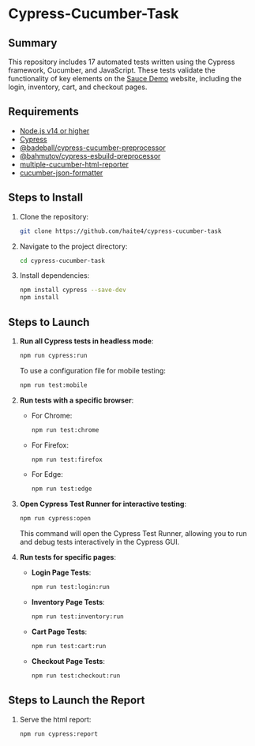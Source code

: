 # Cypress-Cucumber-Task

## Summary

This repository includes 17 automated tests written using the Cypress framework, Cucumber, and JavaScript. These tests validate the functionality of key elements on the [Sauce Demo](https://www.saucedemo.com/) website, including the login, inventory, cart, and checkout pages.

## Requirements

- [Node.js v14 or higher](https://nodejs.org/en/download/package-manager)
- [Cypress](https://docs.cypress.io/guides/getting-started/installing-cypress)
- [@badeball/cypress-cucumber-preprocessor](https://github.com/badeball/cypress-cucumber-preprocessor)
- [@bahmutov/cypress-esbuild-preprocessor](https://github.com/bahmutov/cypress-esbuild-preprocessor)
- [multiple-cucumber-html-reporter](https://www.npmjs.com/package/multiple-cucumber-html-reporter)
- [cucumber-json-formatter](https://github.com/cucumber/json-formatter)

## Steps to Install

1. Clone the repository:
    ```sh
    git clone https://github.com/haite4/cypress-cucumber-task
    ```
2. Navigate to the project directory:
    ```sh 
    cd cypress-cucumber-task
    ```
3. Install dependencies:
    ```sh
    npm install cypress --save-dev
    npm install 
    ``` 

## Steps to Launch

1. **Run all Cypress tests in headless mode**:
    ```sh
    npm run cypress:run
    ```
    To use a configuration file for mobile testing:
    ```sh
    npm run test:mobile
    ```

2. **Run tests with a specific browser**:
    - For Chrome:
        ```sh
        npm run test:chrome
        ```
    - For Firefox:
        ```sh
        npm run test:firefox
        ```
    - For Edge:
        ```sh
        npm run test:edge
        ```

3. **Open Cypress Test Runner for interactive testing**:
    ```sh
    npm run cypress:open
    ```
    This command will open the Cypress Test Runner, allowing you to run and debug tests interactively in the Cypress GUI.
    
4. **Run tests for specific pages**:
    - **Login Page Tests**:
        ```sh
        npm run test:login:run
        ```
    - **Inventory Page Tests**:
        ```sh
        npm run test:inventory:run
        ```
    - **Cart Page Tests**:
        ```sh
        npm run test:cart:run
        ```
    - **Checkout Page Tests**:
        ```sh
        npm run test:checkout:run
        ```
## Steps to Launch the Report
1. Serve the html report:
    ```sh
    npm run cypress:report
    ```